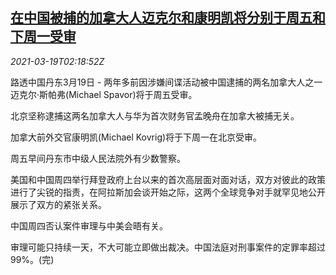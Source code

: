 <!--1616120599000-->
[在中国被捕的加拿大人迈克尔和康明凯将分别于周五和下周一受审](https://cn.reuters.com/article/china-canada-court-trial-0319-idCNKBS2BB05U)
------

<div><i>2021-03-19T02:18:52Z</i></div><p>路透中国丹东3月19日 - 两年多前因涉嫌间谍活动被中国逮捕的两名加拿大人之一迈克尔·斯帕弗(Michael Spavor)将于周五受审。</p><p>北京坚称逮捕这两名加拿大人与华为首次财务官孟晚舟在加拿大被捕无关。</p><p>加拿大前外交官康明凯(Michael Kovrig)将于下周一在北京受审。</p><p>周五早间丹东市中级人民法院外有少数警察。</p><p>美国和中国周四举行拜登政府上台以来的首次高层面对面对话，双方对彼此的政策进行了尖锐的指责，在阿拉斯加会谈开始之际，这两个全球竞争对手就罕见地公开展示了双方的紧张关系。</p><p>中国周四否认案件审理与中美会晤有关。</p><p>审理可能只持续一天，不大可能立即做出裁决。中国法庭对刑事案件的定罪率超过99%。(完)</p>
